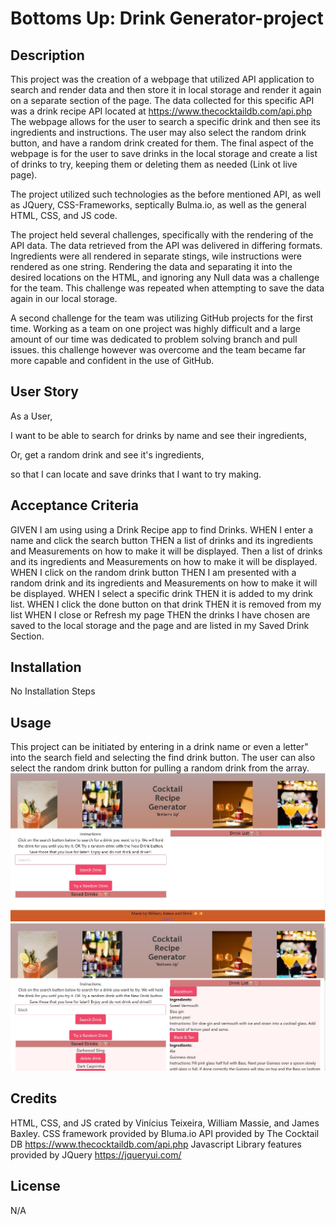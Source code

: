 # Bottoms Up: Drink Generator-project

## Description

This project was the creation of a webpage that utilized API application to search and render data and then store it in local storage and render it again on a separate section of the page. The data collected for this specific API was a drink recipe API located at https://www.thecocktaildb.com/api.php The webpage allows for the user to search a specific drink and then see its ingredients and instructions. The user may also select the random drink button, and have a random drink created for them. The final aspect of the webpage is for the user to save drinks in the local storage and create a list of drinks to try, keeping them or deleting them as needed (Link ot live page).

The project utilized such technologies as the before mentioned API, as well as JQuery, CSS-Frameworks, septically Bulma.io, as well as the general HTML, CSS, and JS code.

The project held several challenges, specifically with the rendering of the API data. The data retrieved from the API was delivered in differing formats. Ingredients were all rendered in separate stings, wile instructions were rendered as one string. Rendering the data and separating it into the desired locations on the HTML, and ignoring any Null data was a challenge for the team. This challenge was repeated when attempting to save the data again in our local storage.

A second challenge for the team was utilizing GitHub projects for the first time. Working as a team on one project was highly difficult and a large amount of our time was dedicated to problem solving branch and pull issues. this challenge however was overcome and the team became far more capable and confident in the use of GitHub.

## User Story

As a User,

I want to be able to search for drinks by name and see their ingredients,

Or, get a random drink and see it's ingredients,

so that I can locate and save drinks that I want to try making.

## Acceptance Criteria

GIVEN I am using using a Drink Recipe app to find Drinks.
WHEN I enter a name and click the search button
THEN a list of drinks and its ingredients and Measurements on how to make it will be displayed.
Then a list of drinks and its ingredients and Measurements on how to make it will be displayed.
WHEN I click on the random drink button
THEN I am presented with a random drink and its ingredients and Measurements on how to make it will be displayed.
WHEN I select a specific drink
THEN it is added to my drink list.
WHEN I click the done button on that drink
THEN it is removed from my list
WHEN I close or Refresh my page
THEN the drinks I have chosen are saved to the local storage and the page and are listed in my Saved Drink Section.

## Installation

No Installation Steps

## Usage

This project can be initiated by entering in a drink name or even a letter" into the search field and selecting the find drink button. The user can also select the random drink button for pulling a random drink from the array.
![Alt text](assets/images/Coctail%20Recipe%20Generator%20image%200.jpg)
![Alt text](assets/images/Coctail%20Recipe%20Generator%20image%201.jpg)

## Credits

HTML, CSS, and JS crated by Vinícius Teixeira, William Massie, and James Baxley.
CSS framework provided by Bluma.io
API provided by The Cocktail DB https://www.thecocktaildb.com/api.php
Javascript Library features provided by JQuery https://jqueryui.com/

## License

N/A
